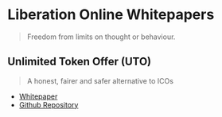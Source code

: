 # Liberation Online Whitepapers
> Freedom from limits on thought or behaviour.

## Unlimited Token Offer (UTO)
> A honest, fairer and safer alternative to ICOs

- [Whitepaper](uto.md)
- [Github Repository](https://github.com/LiberationOnline/uto)
